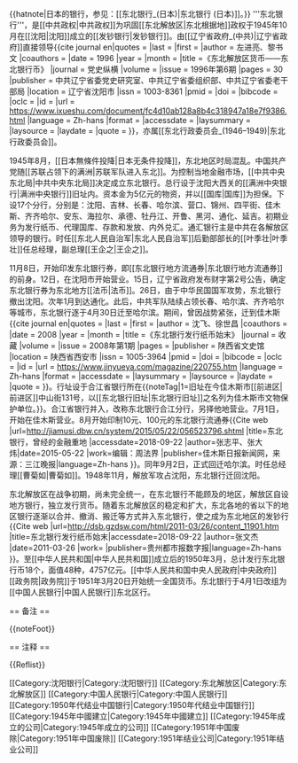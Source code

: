 {{hatnote|日本的银行，参见：[[东北银行_(日本)|东北银行 (日本)]]。}}
'''东北银行'''，是[[中共政权|中共政权]]为巩固[[东北解放区|东北根据地]]政权于1945年10月在[[沈阳|沈阳]]成立的[[发钞银行|发钞银行]]。由[[辽宁省政府_(中共)|辽宁省政府]]直接领导<ref name="a1">{{cite journal en|quotes = 
|last = 
|first = 
|author = 左进亮、黎书文
|coauthors = 
|date =  1996
|year = 
|month = 
|title =《东北解放区货币——东北银行币》
|journal = 党史纵横
|volume = 
|issue = 1996年第6期
|pages = 30
|publisher = 中共辽宁省委党史研究室、中共辽宁省委组织部、中共辽宁省委老干部局
|location = 辽宁省沈阳市
|issn = 1003-8361
|pmid = 
|doi = 
|bibcode = 
|oclc =
|id = 
|url = https://www.ixueshu.com/document/fc4d10ab128a8b4c318947a18e7f9386.html
|language = Zh-hans
|format = 
|accessdate = 
|laysummary = 
|laysource = 
|laydate = 
|quote = 
}}</ref>，亦属[[东北行政委员会_(1946–1949)|东北行政委员会]]<ref name="a2"/>。

1945年8月，[[日本無條件投降|日本无条件投降]]，东北地区时局混乱。中国共产党随[[苏联占领下的满洲|苏联军队进入东北]]。为控制当地金融市场，[[中共中央东北局|中共中央东北局]]决定成立东北银行。总行设于沈阳大西关的[[满洲中央银行|满洲中央银行]]旧址内。资本金为5亿元的物资，并以[[国库|国库]]为担保。下设17个分行，分别是：沈阳、吉林、长春、哈尔滨、营口、锦州、四平街、佳木斯、齐齐哈尔、安东、海拉尔、承德、牡丹江、开鲁、黑河、通化、延吉。初期业务为发行纸币、代理国库、存款和发放、内外兑汇。通汇银行主是中共在各解放区领导的银行<ref name="a1"/>。时任[[东北人民自治军|东北人民自治军]]后勤部部长<ref name="a3"/>的[[叶季壮|叶季壮]]任总经理，副总理[[王企之|王企之]]<ref name="a1"/>。

11月8日，开始印发东北银行券，即[[东北银行地方流通券|东北银行地方流通券]]的前身。12日，在沈阳市开始营业。15日，辽宁省政府发布财字第2号公告，确定东北银行券为东北地方[[法币|法币]]。26日，由于中华民国国军攻势，东北银行撤出沈阳。次年1月到达通化。此后，中共军队陆续占领长春、哈尔滨、齐齐哈尔等城市，东北银行逐于4月30日迁至哈尔滨。期间，曾因战势紧张，迁到佳木斯<ref name="a3">{{cite journal en|quotes = 
|last = 
|first = 
|author = 沈飞、徐世昌
|coauthors = 
|date =  2008
|year = 
|month = 
|title =《东北银行发行纸币始末》
|journal = 收藏
|volume = 
|issue = 2008年第1期
|pages = 
|publisher = 陕西省文史馆
|location = 陕西省西安市
|issn = 1005-3964
|pmid = 
|doi = 
|bibcode = 
|oclc =
|id = 
|url = https://www.jinyueya.com/magazine/220755.htm
|language = Zh-hans
|format = 
|accessdate = 
|laysummary = 
|laysource = 
|laydate = 
|quote = 
}}</ref>。行址设于合江省银行所在{{noteTag|1=旧址在今佳木斯市[[前进区|前进区]]中山街131号，以[[东北银行旧址|东北银行旧址]]之名列为佳木斯市文物保护单位。}}。合江省银行并入，改称东北银行合江分行，另择他地营业。7月1日，开始在佳木斯营业。8月开始印制10元、100元的东北银行流通券<ref name="a2">{{Cite web |url=http://jiamusi.dbw.cn/system/2015/05/22/056523796.shtml |title=东北银行，曾经的金融重地 |accessdate=2018-09-22 |author=张志平、张大炜|date=2015-05-22 |work=编辑：周法界 |publisher=佳木斯日报新闻网，来源：三江晚报|language=Zh-hans }}</ref>。同年9月2日，正式回迁哈尔滨<ref name="a3"/>。时任总经理[[曹菊如|曹菊如]]<ref name="a1"/>。1948年11月，解放军攻占沈阳，东北银行迁回沈阳<ref name="a2"/>。

东北解放区在战争初期，尚未完全统一，在东北银行不能顾及的地区，解放区自设地方银行，独立发行货币<ref name="a3"/>。随着东北解放区的稳定和扩大，东北各地的省以下的地区银行逐渐以合并、撤消、搬迁等方式并入东北银行，使之成为东北地区的发钞行<ref>{{Cite web |url=http://dsb.gzdsw.com/html/2011-03/26/content_11901.htm |title=东北银行发行纸币始末|accessdate=2018-09-22 |author=张文杰 |date=2011-03-26 |work= |publisher=贵州都市报数字报|language=Zh-hans }}</ref>。至[[中华人民共和国|中华人民共和国]]成立后的1950年3月，总计发行东北银行币18个，面值48种，4757亿元。[[中华人民共和国中央人民政府|中央政府]][[政务院|政务院]]于1951年3月20日开始统一全国货币。东北银行于4月1日改组为[[中国人民银行|中国人民银行]]东北区行<ref name="a1"/>。

== 备注 ==

{{noteFoot}}

== 注释 ==

{{Reflist}}

[[Category:沈阳银行|Category:沈阳银行]]
[[Category:东北解放区|Category:东北解放区]]
[[Category:中国人民银行|Category:中国人民银行]]
[[Category:1950年代结业中国银行|Category:1950年代结业中国银行]]
[[Category:1945年中國建立|Category:1945年中國建立]]
[[Category:1945年成立的公司|Category:1945年成立的公司]]
[[Category:1951年中国废除|Category:1951年中国废除]]
[[Category:1951年结业公司|Category:1951年结业公司]]